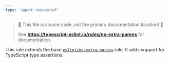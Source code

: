 ```yaml
---
type: "agent_requested"
---
```


> 🛑 This file is source code, not the primary documentation location! 🛑
>
> See **https://typescript-eslint.io/rules/no-extra-parens** for documentation.

This rule extends the base [`eslint/no-extra-parens`](https://eslint.org/docs/rules/no-extra-parens) rule.
It adds support for TypeScript type assertions.
